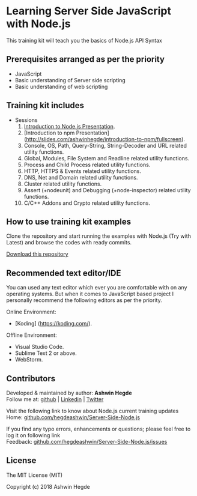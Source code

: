 # Learning Server Side JavaScript with Node.js

This training kit will teach you the basics of Node.js API Syntax

## Prerequisites arranged as per the priority 

* JavaScript
* Basic understanding of Server side scripting
* Basic understanding of web scripting

## Training kit includes

* Sessions
  01. [Introduction to Node.js Presentation](http://slides.com/ashwinhegde/nodejs/fullscreen).
  02. [Introduction to npm Presentation] (http://slides.com/ashwinhegde/introduction-to-npm/fullscreen).
  03. Console, OS, Path, Query-String, String-Decoder and URL related utility functions.
  04. Global, Modules, File System and Readline related utility functions.
  05. Process and Child Process related utility functions.
  06. HTTP, HTTPS & Events related utility functions.
  07. DNS, Net and Domain related utility functions.
  08. Cluster related utility functions.
  09. Assert (+nodeunit) and Debugging (+node-inspector) related utility functions.
  10. C/C++ Addons and Crypto related utility functions.

## How to use training kit examples

Clone the repository and start running the examples with Node.js (Try with Latest) and browse the codes with ready commits.

<a href="//github.com/hegdeashwin/Server-Side-Node.js/archive/master.zip" target="_blank">Download this repository</a>

## Recommended text editor/IDE

You can used any text editor which ever you are comfortable with on any operating systems.
But when it comes to JavaScript based project I personally recommend the following editors
as per the priority.

Online Environment:
* [Koding] (https://koding.com/).

Offline Environment:
* Visual Studio Code.
* Sublime Text 2 or above.
* WebStorm.

## Contributors

Developed &amp; maintained by author: <b>Ashwin Hegde</b><br>
Follow me at: <a href="//github.com/hegdeashwin" target="_blank">github</a> | <a href="//in.linkedin.com/in/hegdeashwin" target="_blank">Linkedin</a> | <a href="//twitter.com/hegdeashwin3" target="_blank">Twitter</a>

Visit the following link to know about Node.js current training updates<br>
Home: <a href="//github.com/hegdeashwin/Server-Side-Node.js" target="_blank">github.com/hegdeashwin/Server-Side-Node.js</a>
  
If you find any typo errors, enhancements or questions; please feel free to log it on following link<br>
Feedback: <a href="//github.com/hegdeashwin/Server-Side-Node.js/issues" target="_blank">github.com/hegdeashwin/Server-Side-Node.js/issues</a>

## License

The MIT License (MIT)

Copyright (c) 2018 Ashwin Hegde
